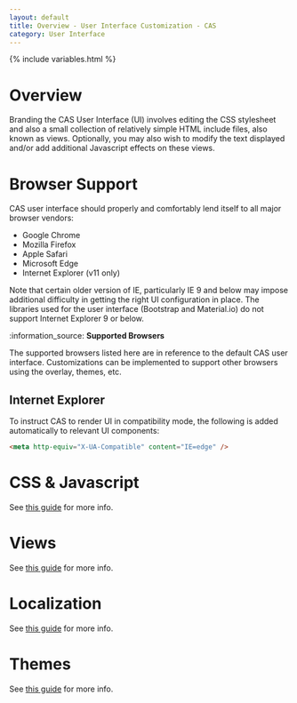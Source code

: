 ```yaml
---
layout: default
title: Overview - User Interface Customization - CAS
category: User Interface
---
```


{% include variables.html %}

# Overview

Branding the CAS User Interface (UI) involves editing the CSS stylesheet and also a small collection of relatively simple HTML include files, also known as views. Optionally, you may also wish to modify the text displayed and/or add additional Javascript effects on these views.

# Browser Support

CAS user interface should properly and comfortably lend itself to all major browser vendors:

* Google Chrome
* Mozilla Firefox
* Apple Safari
* Microsoft Edge
* Internet Explorer (v11 only)

Note that certain older version of IE, particularly IE 9 and below may impose additional difficulty in getting the right UI configuration in place. The libraries used for the user interface (Bootstrap and Material.io) do not support Internet Explorer 9 or below.

<div class="alert alert-info">:information_source: <strong>Supported Browsers</strong><p>The supported browsers listed here are in reference to the default CAS user interface. Customizations can be implemented to support other browsers using the overlay, themes, etc.</p></div>

## Internet Explorer

To instruct CAS to render UI in compatibility mode, the following is added automatically to relevant UI components:

```html
<meta http-equiv="X-UA-Compatible" content="IE=edge" />
```

# CSS & Javascript

See [this guide](User-Interface-Customization-CSSJS.html) for more info.

# Views

See [this guide](User-Interface-Customization-Views.html) for more info.

# Localization

See [this guide](User-Interface-Customization-Localization.html) for more info.

# Themes

See [this guide](User-Interface-Customization-Themes.html) for more info.
